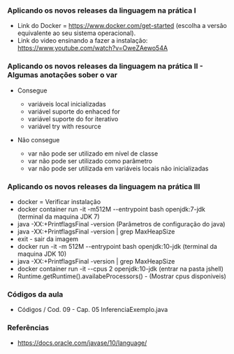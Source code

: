 ### Aplicando os novos releases da linguagem na prática I

- Link do Docker = https://www.docker.com/get-started (escolha a versão equivalente ao seu sistema operacional).
- Link do video ensinando a fazer a instalação: https://www.youtube.com/watch?v=OweZAewo54A

### Aplicando os novos releases da linguagem na prática II - Algumas anotações sober o var

- Consegue

  - variáveis local inicializadas
  - variável suporte do enhaced for
  - variável suporte do for iterativo
  - variável try with resource

- Não consegue
  - var não pode ser utilizado em nível de classe
  - var não pode ser utilizado como parâmetro
  - var não pode ser utilizada em variáveis locais não inicializadas

### Aplicando os novos releases da linguagem na prática III

- docker = Verificar instalação
- docker container run -it -m512M --entrypoint bash openjdk:7-jdk (terminal da maquina JDK 7)
- java -XX:+PrintflagsFinal -version (Parâmetros de configuração do java)
- java -XX:+PrintflagsFinal -version | grep MaxHeapSize
- exit - sair da imagem
- docker run -it -m 512M --entrypoint bash openjdk:10-jdk (terminal da maquina JDK 10)
- java -XX:+PrintflagsFinal -version | grep MaxHeapSize
- docker container run -it --cpus 2 openjdk:10-jdk (entrar na pasta jshell)
- Runtime.getRuntime().availabeProcessors() - (Mostrar cpus disponiveis)

### Códigos da aula
- Códigos / Cod. 09 - Cap. 05 InferenciaExemplo.java 

### Referências
- https://docs.oracle.com/javase/10/language/